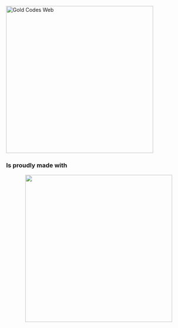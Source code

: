 <p align="left">
    <a href="https://goldcodesweb.herokuapp.com/" target="_blank">
        <img src="https://goldcodesweb.herokuapp.com/favicons/svg/GCW-48x48.svg" 
             width="400" alt="Gold Codes Web" />
    </a>
</p>

### Is proudly made with 

<p align="center">
    <a href="https://laravel.com" target="_blank">
        <img src="https://raw.githubusercontent.com/laravel/art/master/logo-lockup/5%20SVG/2%20CMYK/1%20Full%20Color/laravel-logolockup-cmyk-red.svg" 
             width="400" />
    </a>
</p>

